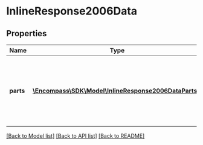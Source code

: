 # InlineResponse2006Data

## Properties
Name | Type | Description | Notes
------------ | ------------- | ------------- | -------------
**parts** | [**\Encompass\SDK\Model\InlineResponse2006DataParts[]**](InlineResponse2006DataParts.md) | array of part details for parts that are frequently purchased with the requested part | [optional] 

[[Back to Model list]](../../README.md#documentation-for-models) [[Back to API list]](../../README.md#documentation-for-api-endpoints) [[Back to README]](../../README.md)

